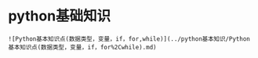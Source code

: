 # python基础知识
    ![Python基本知识点(数据类型，变量，if，for,while)](../python基本知识/Python基本知识点(数据类型，变量，if，for%2Cwhile).md)
